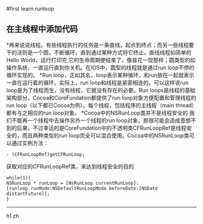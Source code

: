 #first learn runloop 
## 在主线程中添加代码

*再来说说线程。有些线程执行的任务是一条直线，起点到终点；而另一些线程要干的活则是一个圆，不断循环，直到通过某种方式将它终止。直线线程如简单的Hello World，运行打印完,它的生命周期便结束了，像昙花一现那样；圆类型的如操作系统，一直运行直到你关机。在IOS中，圆型的线程就是通过run loop不停的循环实现的。
*Run loop，正如其名，loop表示某种循环，和run放在一起就表示一直在运行着的循环。实际上，run loop和线程是紧密相连的，可以这样说run loop是为了线程而生，没有线程，它就没有存在的必要。Run loops是线程的基础架构部分，Cocoa和CoreFundation都提供了run loop对象方便配置和管理线程的run loop（以下都已Cocoa为例）。每个线程，包括程序的主线程（main thread）都有与之相应的run loop对象。
*Cocoa中的NSRunLoop类并不是线程安全的
我们不能再一个线程中去操作另外一个线程的run loop对象，那很可能会造成意想不到的后果。不过幸运的是CoreFundation中的不透明类CFRunLoopRef是线程安全的，而且两种类型的run loop完全可以混合使用。Cocoa中的NSRunLoop类可以通过实例方法：
```
- (CFRunLoopRef)getCFRunLoop;
```
获取对应的CFRunLoopRef类，来达到线程安全的目的

```
while(1){
NSRunLoop * runLoop = [NsRunLoop currentRunLoop];
[runloop runMode:NSDefaultRunLoopMode beforeDate:[NSDate distantFuture]];
}
```

-------------------------
h1
zh
